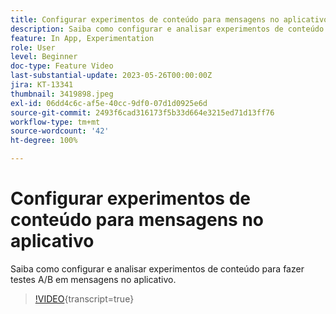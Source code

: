 ```yaml
---
title: Configurar experimentos de conteúdo para mensagens no aplicativo
description: Saiba como configurar e analisar experimentos de conteúdo para fazer testes A/B em mensagens no aplicativo.
feature: In App, Experimentation
role: User
level: Beginner
doc-type: Feature Video
last-substantial-update: 2023-05-26T00:00:00Z
jira: KT-13341
thumbnail: 3419898.jpeg
exl-id: 06dd4c6c-af5e-40cc-9df0-07d1d0925e6d
source-git-commit: 2493f6cad316173f5b33d664e3215ed71d13ff76
workflow-type: tm+mt
source-wordcount: '42'
ht-degree: 100%

---
```


# Configurar experimentos de conteúdo para mensagens no aplicativo

Saiba como configurar e analisar experimentos de conteúdo para fazer testes A/B em mensagens no aplicativo.

>[!VIDEO](https://video.tv.adobe.com/v/3419898/?learn=on){transcript=true}
